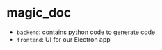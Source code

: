 # magic_doc

- `backend`: contains python code to generate code
- `frontend`: UI for our Electron app

